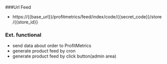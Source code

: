 ###Url Feed
- https://{{base_url}}/profitmetrics/feed/index/code/{{secret_code}}/store/{{store_id}}

### Ext. functional
- send data about order to ProfitMetrics
- generate product feed by cron
- generate product feed by click button(admin area)




